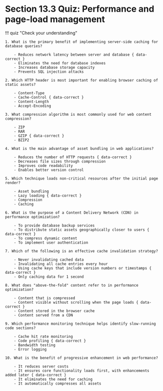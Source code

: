 # Section 13.3 Quiz: Performance and page-load management

!!! quiz "Check your understanding"

    1. What is the primary benefit of implementing server-side caching for database queries?

        - Reduces network latency between server and database { data-correct }
        - Eliminates the need for database indexes
        - Increases database storage capacity
        - Prevents SQL injection attacks

    2. Which HTTP header is most important for enabling browser caching of static assets?

        - Content-Type
        - Cache-Control { data-correct }
        - Content-Length
        - Accept-Encoding

    3. What compression algorithm is most commonly used for web content compression?

        - ZIP
        - RAR
        - GZIP { data-correct }
        - BZIP2

    4. What is the main advantage of asset bundling in web applications?

        - Reduces the number of HTTP requests { data-correct }
        - Decreases file sizes through compression
        - Improves code readability
        - Enables better version control

    5. Which technique loads non-critical resources after the initial page render?

        - Asset bundling
        - Lazy loading { data-correct }
        - Compression
        - Caching

    6. What is the purpose of a Content Delivery Network (CDN) in performance optimization?

        - To provide database backup services
        - To distribute static assets geographically closer to users { data-correct }
        - To compress dynamic content
        - To implement user authentication

    7. Which of the following is an effective cache invalidation strategy?

        - Never invalidating cached data
        - Invalidating all cache entries every hour
        - Using cache keys that include version numbers or timestamps { data-correct }
        - Only caching data for 1 second

    8. What does "above-the-fold" content refer to in performance optimization?

        - Content that is compressed
        - Content visible without scrolling when the page loads { data-correct }
        - Content stored in the browser cache
        - Content served from a CDN

    9. Which performance monitoring technique helps identify slow-running code sections?

        - Cache hit rate monitoring
        - Code profiling { data-correct }
        - Bandwidth testing
        - Error logging

    10. What is the benefit of progressive enhancement in web performance?

        - It reduces server costs
        - It ensures core functionality loads first, with enhancements added later { data-correct }
        - It eliminates the need for caching
        - It automatically compresses all assets
 
 

